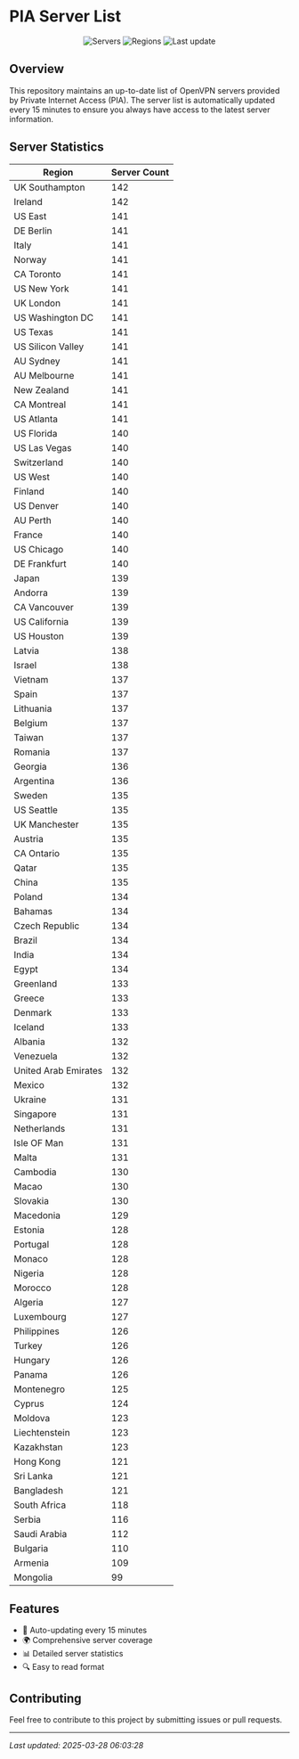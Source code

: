 # PIA Server List

<div align="center">

![Servers](https://img.shields.io/badge/servers-12,890-blue)
![Regions](https://img.shields.io/badge/regions-97-blue)
![Last update](https://img.shields.io/badge/Last_Updated-March_28_2025_01:03_EST-blue)

</div>

## Overview
This repository maintains an up-to-date list of OpenVPN servers provided by Private Internet Access (PIA). The server list is automatically updated every 15 minutes to ensure you always have access to the latest server information.

## Server Statistics
| Region | Server Count |
|--------|--------------|
| UK Southampton                 | 142          |
| Ireland                        | 142          |
| US East                        | 141          |
| DE Berlin                      | 141          |
| Italy                          | 141          |
| Norway                         | 141          |
| CA Toronto                     | 141          |
| US New York                    | 141          |
| UK London                      | 141          |
| US Washington DC               | 141          |
| US Texas                       | 141          |
| US Silicon Valley              | 141          |
| AU Sydney                      | 141          |
| AU Melbourne                   | 141          |
| New Zealand                    | 141          |
| CA Montreal                    | 141          |
| US Atlanta                     | 141          |
| US Florida                     | 140          |
| US Las Vegas                   | 140          |
| Switzerland                    | 140          |
| US West                        | 140          |
| Finland                        | 140          |
| US Denver                      | 140          |
| AU Perth                       | 140          |
| France                         | 140          |
| US Chicago                     | 140          |
| DE Frankfurt                   | 140          |
| Japan                          | 139          |
| Andorra                        | 139          |
| CA Vancouver                   | 139          |
| US California                  | 139          |
| US Houston                     | 139          |
| Latvia                         | 138          |
| Israel                         | 138          |
| Vietnam                        | 137          |
| Spain                          | 137          |
| Lithuania                      | 137          |
| Belgium                        | 137          |
| Taiwan                         | 137          |
| Romania                        | 137          |
| Georgia                        | 136          |
| Argentina                      | 136          |
| Sweden                         | 135          |
| US Seattle                     | 135          |
| UK Manchester                  | 135          |
| Austria                        | 135          |
| CA Ontario                     | 135          |
| Qatar                          | 135          |
| China                          | 135          |
| Poland                         | 134          |
| Bahamas                        | 134          |
| Czech Republic                 | 134          |
| Brazil                         | 134          |
| India                          | 134          |
| Egypt                          | 134          |
| Greenland                      | 133          |
| Greece                         | 133          |
| Denmark                        | 133          |
| Iceland                        | 133          |
| Albania                        | 132          |
| Venezuela                      | 132          |
| United Arab Emirates           | 132          |
| Mexico                         | 132          |
| Ukraine                        | 131          |
| Singapore                      | 131          |
| Netherlands                    | 131          |
| Isle OF Man                    | 131          |
| Malta                          | 131          |
| Cambodia                       | 130          |
| Macao                          | 130          |
| Slovakia                       | 130          |
| Macedonia                      | 129          |
| Estonia                        | 128          |
| Portugal                       | 128          |
| Monaco                         | 128          |
| Nigeria                        | 128          |
| Morocco                        | 128          |
| Algeria                        | 127          |
| Luxembourg                     | 127          |
| Philippines                    | 126          |
| Turkey                         | 126          |
| Hungary                        | 126          |
| Panama                         | 126          |
| Montenegro                     | 125          |
| Cyprus                         | 124          |
| Moldova                        | 123          |
| Liechtenstein                  | 123          |
| Kazakhstan                     | 123          |
| Hong Kong                      | 121          |
| Sri Lanka                      | 121          |
| Bangladesh                     | 121          |
| South Africa                   | 118          |
| Serbia                         | 116          |
| Saudi Arabia                   | 112          |
| Bulgaria                       | 110          |
| Armenia                        | 109          |
| Mongolia                       | 99           |

## Features
- 🔄 Auto-updating every 15 minutes
- 🌍 Comprehensive server coverage
- 📊 Detailed server statistics
- 🔍 Easy to read format

## Contributing
Feel free to contribute to this project by submitting issues or pull requests.

---
*Last updated: 2025-03-28 06:03:28*